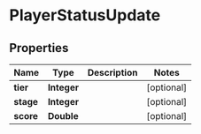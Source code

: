 

# PlayerStatusUpdate


## Properties

| Name | Type | Description | Notes |
|------------ | ------------- | ------------- | -------------|
|**tier** | **Integer** |  |  [optional] |
|**stage** | **Integer** |  |  [optional] |
|**score** | **Double** |  |  [optional] |



